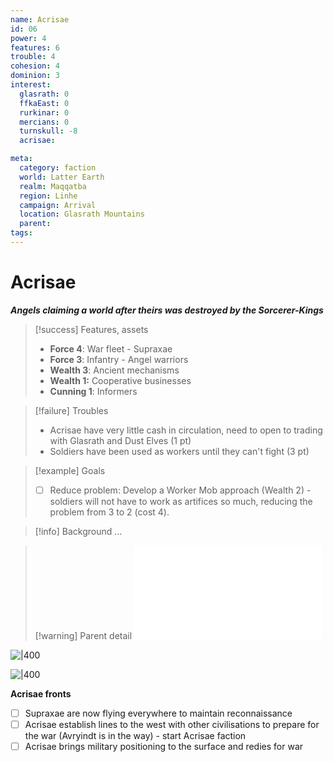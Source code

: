 ```yaml
---
name: Acrisae
id: 06
power: 4 
features: 6 
trouble: 4
cohesion: 4
dominion: 3
interest:
  glasrath: 0
  ffkaEast: 0
  rurkinar: 0
  mercians: 0
  turnskull: -8
  acrisae: 

meta:
  category: faction
  world: Latter Earth
  realm: Maqqatba
  region: Linhe
  campaign: Arrival
  location: Glasrath Mountains
  parent: 
tags: 
---
```

# Acrisae
***Angels claiming a world after theirs was destroyed by the Sorcerer-Kings***


> [!success] Features, assets
> - **Force 4**: War fleet - Supraxae
> - **Force 3**: Infantry - Angel warriors
> - **Wealth 3**: Ancient mechanisms
> - **Wealth 1:** Cooperative businesses
> - **Cunning 1**: Informers

> [!failure] Troubles
> - Acrisae have very little cash in circulation, need to open to trading with Glasrath and Dust Elves (1 pt)
> - Soldiers have been used as workers until they can't fight (3 pt)

> [!example] Goals
> - [ ] Reduce problem: Develop a Worker Mob approach (Wealth 2) - soldiers will not have to work as artifices so much, reducing the problem from 3 to 2 (cost 4).

> [!info] Background
> ...

> [!warning] Parent detail
> ![Acrisae](_published/arrival/context.md#Acrisae)




![|400](https://i.imgur.com/9Cc4Byq.png)

![|400](https://i.imgur.com/UTK3e3W.png)

**Acrisae fronts**
- [ ] Supraxae are now flying everywhere to maintain reconnaissance 
- [ ] Acrisae establish lines to the west with other civilisations to prepare for the war (Avryindt is in the way) - start Acrisae faction
- [ ] Acrisae brings military positioning to the surface and redies for war
